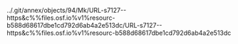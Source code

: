 ../.git/annex/objects/94/Mk/URL-s7127--https&c%%files.osf.io%v1%resourc-b588d68617dbe1cd792d6ab4a2e513dc/URL-s7127--https&c%%files.osf.io%v1%resourc-b588d68617dbe1cd792d6ab4a2e513dc